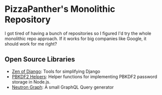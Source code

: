 # PizzaPanther's Monolithic Repository

I got tired of having a bunch of repositories so I figured I'd try the whole monolithic repo approach. If it works for big companies like Google, it should work for me right?

## Open Source Libraries

- [Zen of Django](https://github.com/pizzapanther/pizzapanther.github.io/tree/master/libs/djzen): Tools for simplifying Django
- [PBKDF2 Helpers](https://github.com/pizzapanther/pizzapanther.github.io/tree/master/libs/pbkdf2-helpers): Helper functions for implementing PBKDF2 password storage in Node.js.
- [Neutron Graph](https://github.com/pizzapanther/pizzapanther.github.io/tree/master/libs/neutron-graph): A small GraphQL Query generator
